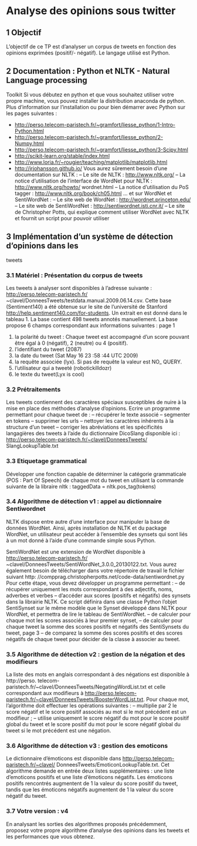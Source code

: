 # Analyse des opinions sous twitter
## 1 Objectif
L’objectif de ce TP est d’analyser un corpus de tweets en fonction des opinions exprimées (positif/-
négatif). Le langage utilisé est Python.

## 2 Documentation : Python et NLTK - Natural Language processing
Toolkit
Si vous débutez en python et que vous souhaitez utiliser votre propre machine, vous pouvez installer
la distribution anaconda de python. Plus d’information sur l’installation ou pour bien démarrer avec
Python sur les pages suivantes :
- http://perso.telecom-paristech.fr/~gramfort/liesse_python/1-Intro-Python.html
- http://perso.telecom-paristech.fr/~gramfort/liesse_python/2-Numpy.html
- http://perso.telecom-paristech.fr/~gramfort/liesse_python/3-Scipy.html
- http://scikit-learn.org/stable/index.html
- http://www.loria.fr/~rougier/teaching/matplotlib/matplotlib.html
- http://jrjohansson.github.io/
Vous aurez sûrement besoin d’une documentation sur NLTK :
– Le site de NLTK : http://www.nltk.org/
– La notice d’utilisation de l’interface de WordNet pour NLTK : http://www.nltk.org/howto/
wordnet.html
– La notice d’utilisation du PoS tagger : http://www.nltk.org/book/ch05.html
... et sur WordNet et SentiWordNet :
– Le site web de WordNet : http://wordnet.princeton.edu/
– Le site web de SentiWordNet : http://sentiwordnet.isti.cnr.it/
– Le site de Christopher Potts, qui explique comment utiliser WordNet avec NLTK et fournit un
script pour pouvoir utiliser

## 3 Implémentation d’un système de détection d’opinions dans les
tweets
### 3.1 Matériel : Présentation du corpus de tweets
Les tweets à analyser sont disponibles à l’adresse suivante : http://perso.telecom-paristech.fr/
~clavel/DonneesTweets/testdata.manual.2009.06.14.csv. Cette base (Sentiment140) a été obtenue
sur le site de l’université de Stanford http://help.sentiment140.com/for-students. Un extrait en est
donné dans le tableau 1. La base contient 498 tweets annotés manuellement. La base propose 6 champs
correspondant aux informations suivantes :
page 1

1. la polarité du tweet : Chaque tweet est accompagné d’un score pouvant être égal à 0 (négatif), 2
(neutre) ou 4 (positif).
2. l’identifiant du tweet (2087)
3. la date du tweet (Sat May 16 23 :58 :44 UTC 2009)
4. la requête associée (lyx). Si pas de requête la valeur est NO_ QUERY.
5. l’utilisateur qui a tweeté (robotickilldozr)
6. le texte du tweet(Lyx is cool)

### 3.2 Prétraitements
Les tweets contiennent des caractères spéciaux susceptibles de nuire à la mise en place des méthodes
d’analyse d’opinions. Ecrire un programme permettant pour chaque tweet de :
– récupérer le texte associé
– segmenter en tokens
– supprimer les urls
– nettoyer les caractères inhérents à la structure d’un tweet
– corriger les abréviations et les spécificités langagières des tweets à l’aide du dictionnaire
DicoSlang disponible ici : http://perso.telecom-paristech.fr/~clavel/DonneesTweets/
SlangLookupTable.txt

### 3.3 Etiquetage grammatical
Développer une fonction capable de déterminer la catégorie grammaticale (POS : Part Of Speech) de
chaque mot du tweet en utilisant la commande suivante de la libraire nltk :
taggedData = nltk.pos_tag(tokens)

### 3.4 Algorithme de détection v1 : appel au dictionnaire Sentiwordnet
NLTK dispose entre autre d’une interface pour manipuler la base de données WordNet. Ainsi, après
installation de NLTK et du package WordNet, un utilisateur peut accéder à l’ensemble des synsets qui
sont liés à un mot donné à l’aide d’une commande simple sous Python.

SentiWordNet est une extension de WordNet disponible à http://perso.telecom-paristech.fr/
~clavel/DonneesTweets/SentiWordNet_3.0.0_20130122.txt.
Vous aurez également besoin de télécharger dans votre répertoire de travail le fichier suivant http:
//compprag.christopherpotts.net/code-data/sentiwordnet.py
Pour cette étape, vous devez développer un programme permettant :
– de récupérer uniquement les mots correspondant à des adjectifs, noms, adverbes et verbes
– d’accéder aux scores (positifs et négatifs) des synsets dans la librairie NLTK. Ce script définira dans
une classe Python l’objet SentiSynset sur le même modèle que le Synset développé dans NLTK pour
WordNet, et permettra de lire le tableau de SentiWordNet.
– de calculer pour chaque mot les scores associés à leur premier synset,
– de calculer pour chaque tweet la somme des scores positifs et négatifs des SentiSynsets du tweet,
page 3
– de comparez la somme des scores positifs et des scores négatifs de chaque tweet pour décider de la
classe à associer au tweet.

### 3.5 Algorithme de détection v2 : gestion de la négation et des modifieurs
La liste des mots en anglais correspondant à des négations est disponible à http://perso.
telecom-paristech.fr/~clavel/DonneesTweets/NegatingWordList.txt et celle correspondant aux
modifieurs à http://perso.telecom-paristech.fr/~clavel/DonneesTweets/BoosterWordList.txt.
Pour chaque mot, l’algorithme doit effectuer les opérations suivantes :
– multiplie par 2 le score négatif et le score positif associés au mot si le mot précédent est un modifieur ;
– utilise uniquement le score négatif du mot pour le score positif global du tweet et le score positif
du mot pour le score négatif global du tweet si le mot précédent est une négation.

### 3.6 Algorithme de détection v3 : gestion des emoticons
Le dictionnaire d’émoticons est disponible dans http://perso.telecom-paristech.fr/~clavel/
DonneesTweets/EmoticonLookupTable.txt. Cet algorithme demande en entrée deux listes supplémentaires
: une liste d’emoticons positifs et une liste d’émoticons négatifs. Les émoticons positifs rencontrés
augmentent de 1 la valeur du score positif du tweet, tandis que les émoticons négatifs augmentent de 1
la valeur du score négatif du tweet.

### 3.7 Votre version : v4
En analysant les sorties des algorithmes proposés précédemment, proposez votre propre algorithme
d’analyse des opinions dans les tweets et les performances que vous obtenez.